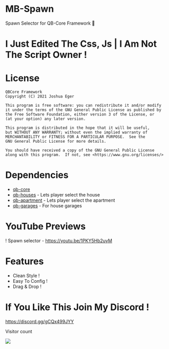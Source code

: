 # MB-Spawn
Spawn Selector for QB-Core Framework :eagle:

# I Just Edited The Css, Js | I Am Not The Script Owner !

# License

    QBCore Framework
    Copyright (C) 2021 Joshua Eger

    This program is free software: you can redistribute it and/or modify
    it under the terms of the GNU General Public License as published by
    the Free Software Foundation, either version 3 of the License, or
    (at your option) any later version.

    This program is distributed in the hope that it will be useful,
    but WITHOUT ANY WARRANTY; without even the implied warranty of
    MERCHANTABILITY or FITNESS FOR A PARTICULAR PURPOSE.  See the
    GNU General Public License for more details.

    You should have received a copy of the GNU General Public License
    along with this program.  If not, see <https://www.gnu.org/licenses/>


# Dependencies
- [qb-core](https://github.com/qbcore-framework/qb-core)
- [qb-houses](https://github.com/qbcore-framework/qb-houses) - Lets player select the house
- [qb-apartment](https://github.com/qbcore-framework/qb-apartment) - Lets player select the apartment
- [qb-garages](https://github.com/qbcore-framework/qb-garages) - For house garages

# YouTube Previews
! Spawn selector - https://youtu.be/1PKY5Hb2uyM

# Features
- Clean Style !
- Easy To Config !
- Drag & Drop !

# If You Like This Join My Discord !
https://discord.gg/gCQx499JYY


<p>Visitor count</p>
  <img src="https://profile-counter.glitch.me/mb-spawn-replace/count.svg" />

